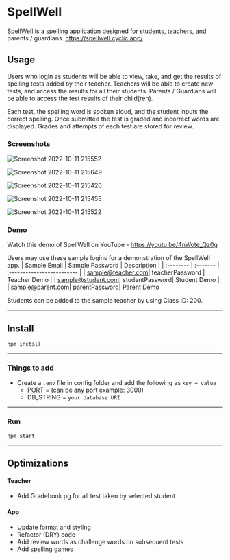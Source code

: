 # SpellWell


SpellWell is a spelling application designed for students, teachers, and parents / guardians. https://spellwell.cyclic.app/

## Usage

Users who login as students will be able to view, take, and get the results of spelling tests added by their teacher. Teachers will be able to create new tests, and access the results for all their students. Parents / Guardians will be able to access the test results of their child(ren).

Each test, the spelling word is spoken aloud, and the student inputs the correct spelling. Once submitted the test is graded and incorrect words are  displayed.  Grades and attempts of each test are stored for review.

### Screenshots


![Screenshot 2022-10-11 215552](https://user-images.githubusercontent.com/67307808/195239538-76e7c85a-8099-4b2a-99bb-e4dfb2ba5ec7.png)

![Screenshot 2022-10-11 215649](https://user-images.githubusercontent.com/67307808/195239541-834fa10f-02de-4fcf-938a-dcc4f177190d.png)

![Screenshot 2022-10-11 215426](https://user-images.githubusercontent.com/67307808/195239563-4c190fb1-ca93-4402-afe6-c883c26e187a.png)

![Screenshot 2022-10-11 215455](https://user-images.githubusercontent.com/67307808/195239571-c42f4298-72dd-4957-b958-a33a9279fe62.png)

![Screenshot 2022-10-11 215522](https://user-images.githubusercontent.com/67307808/195239582-5baa58e2-fde4-47ea-9389-95851bf5b90c.png)

### Demo

Watch this demo of SpellWell on YouTube - https://youtu.be/4nWote_Qz0g

Users may use these sample logins for a demonstration of the SpellWell app.
| Sample Email | Sample Password | Description  |
| :-------- | :------- | :------------------------- |
| sample@teacher.com| teacherPassword | Teacher Demo |
| sample@student.com| studentPassword| Student Demo |
| sample@parent.com| parentPassword| Parent Demo |

Students can be added to the sample teacher by using Class ID: 200.

---

## Install

`npm install`

---

### Things to add

- Create a `.env` file in config folder and add the following as `key = value`
  - PORT = (can be any port example: 3000)
  - DB_STRING = `your database URI`

---

### Run

`npm start`

---

## Optimizations

#### Teacher
- Add Gradebook pg for all test taken by selected student

#### App
- Update format and styling
- Refactor (DRY) code
- Add review words as challenge words on subsequent tests
- Add spelling games
